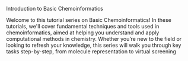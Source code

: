 Introduction to Basic Chemoinformatics

Welcome to this tutorial series on Basic Chemoinformatics! In these tutorials, we'll cover fundamental techniques and tools used in chemoinformatics, aimed at helping you understand and apply computational methods in chemistry. Whether you’re new to the field or looking to refresh your knowledge, this series will walk you through key tasks step-by-step, from molecule representation to virtual screening
